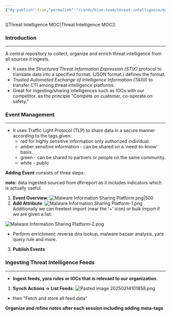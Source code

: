 ```yaml
---
{"dg-publish":true,"permalink":"/cards/blue-team/threat-intelligence/malware-information-sharing-platform/"}
---
```


[[Threat Intelligence MOC\|Threat Intelligence MOC]]
### Introduction
---
A central repository to collect, organize and enrich threat intelligence from all sources it ingests.

- It uses the _Structured Threat Information Expression (STIX)_ protocol to translate data into a specified format. (JSON format.) defines the format.
- _Trusted Automated Exchange of Intelligence Information (TAXII)_ to transfer CTI among threat intelligence platforms.
- Great for ingesting/sharing intelligences such as IOCs with our competitor. as the principle "Compete on customer, co-operate on safety."
### Event Management
---
- It uses Traffic Light Protocol (TLP) to share data in a secure manner according to the tags given: 
	- red for highly sensitive information only authorized individual.
	- amber sensitive information - can be shared on a 'need-to-know' basis.
	- green - can be shared to partners or people on the same community.
	- white - public

**Adding Event** consists of three steps:

**note:** data ingested sourced from dfirreport as it includes indicators which is actually useful.

1. **Event Overview**: ![Malware Information Sharing Platform.png|500](/img/user/cards/blue-team/threat-intelligence/images/Malware%20Information%20Sharing%20Platform.png)
2. **Add Attribute**: ![Malware Information Sharing Platform-1.png](/img/user/cards/blue-team/threat-intelligence/images/Malware%20Information%20Sharing%20Platform-1.png)
Additionally we can freetext import (near the '+' icon) or bulk import if we are given a list:

![Malware Information Sharing Platform-2.png](/img/user/cards/blue-team/threat-intelligence/images/Malware%20Information%20Sharing%20Platform-2.png)
- Perform enrichment: reverse dns lookup, malware bazaar analysis, yara query rule and more.

3. **Publish Events**

### Ingesting Threat Intelligence Feeds
---
- **Ingest feeds, yara rules or IOCs that is relevant to our organization**.

1. **Synch Actions -> List Feeds**:
![Pasted image 20250214101858.png](/img/user/cards/blue-team/threat-intelligence/images/Pasted%20image%2020250214101858.png)
- then "Fetch and store all feed data"


**Organize and refine notes after each session including adding meta-tags**

